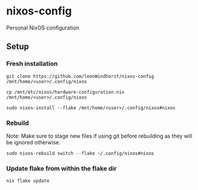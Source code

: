 # nixos-config

Personal NixOS configuration


## Setup


### Fresh installation

```
git clone https://github.com/leonWindhorst/nixos-config /mnt/home/<user>/.config/nixos
```

```
cp /mnt/etc/nixos/hardware-configuration.nix /mnt/home/<user>/.config/nixos
```

```
sudo nixos-install --flake /mnt/home/<user>/.config/nixos#nixos
```


### Rebuild

Note: Make sure to stage new files if using git before rebuilding as they will
be ignored otherwise.

```
sudo nixos-rebuild switch --flake ~/.config/nixos#nixos
```


### Update flake from within the flake dir

```
nix flake update
```
